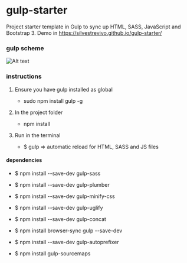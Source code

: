 # gulp-starter

Project starter template in Gulp to sync up HTML, SASS, JavaScript and Bootstrap 3. Demo in https://silvestrevivo.github.io/gulp-starter/

### gulp scheme

![Alt text](https://silvestrevivo.github.io/gulp-starter/dist/img/gulpschema.png "gulp scheme")

### instructions

1. Ensure you have gulp installed as global

   * sudo npm install gulp -g

2. In the project folder

   * npm install

3. Run in the terminal

   * $ gulp => automatic reload for HTML, SASS and JS files

#### dependencies

* $ npm install --save-dev gulp-sass

* $ npm install --save-dev gulp-plumber

* $ npm install --save-dev gulp-minify-css

* $ npm install --save-dev gulp-uglify

* $ npm install --save-dev gulp-concat

* $ npm install browser-sync gulp --save-dev

* $ npm install --save-dev gulp-autoprefixer

* $ npm install gulp-sourcemaps

